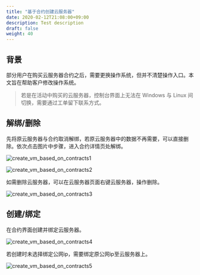 ```yaml
---
title: "基于合约创建云服务器"
date: 2020-02-12T21:08:00+09:00
description: Test description
draft: false
weight: 40
---
```


## 背景
部分用户在购买云服务器合约之后，需要更换操作系统，但并不清楚操作入口。本文旨在帮助客户修改操作系统。

>  若是在活动中购买的云服务器，控制台界面上无法在 Windows 与 Linux 间切换，需要通过工单留下联系方式。

## 解绑/删除
先将原云服务器与合约取消解绑，若原云服务器中的数据不再需要，可以直接删除。依次点击图片中步骤，进入合约详情页处解绑。

![create_vm_based_on_contracts1](/compute/vm/_images/create_vm_based_on_contracts1.png)

![create_vm_based_on_contracts2](/compute/vm/_images/create_vm_based_on_contracts2.png)

如需删除云服务器，可以在云服务器页面右键云服务器，操作删除。

![create_vm_based_on_contracts3](/compute/vm/_images/create_vm_based_on_contracts3.png)

## 创建/绑定
在合约界面创建并绑定云服务器。

![create_vm_based_on_contracts4](/compute/vm/_images/create_vm_based_on_contracts4.png)

若创建时未选择绑定公网ip，需要绑定原公网ip至云服务器上。

![create_vm_based_on_contracts5](/compute/vm/_images/create_vm_based_on_contracts5.png)

